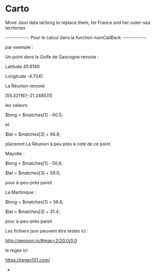 # Carto
Move Json data lat/long to replace them,  for France and her outer-sea territories


------------ Pour le calcul dans la fonction numCallBack ------------

  par exemple :
  
  Un point dans le Golfe de Gascogne renvoie :
  
  Latitude	45.6140
  
  Longitude	-4.7241

  La Réunion renvoie
  
  
  
  [55.321167,-21.248531]

  les valeurs
  
  $long = $matches[1] - 60.5;
  
  et
  
  $lat = $matches[3] + 66.8;
  
  placeront La Réunion à peu près à coté de ce point

  Mayotte :
  
  $long = $matches[1] - 50.6;
  
  $lat = $matches[3] + 59.0;
  
  pour à-peu-près pareil
  
  


  La Martinique :
  
  $long = $matches[1] + 56.6;
  
  $lat = $matches[3] + 31.4;
  
  pour à-peu-près pareil
  
  

  Les fichiers json peuvent être testés ici :
  
  http://geojson.io/#map=2/20.0/0.0
  
  le regex ici
  
  https://regex101.com/
  
*
